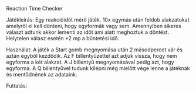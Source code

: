 Reaction Time Checker

Játékleírás:
Egy reakcióidőt mérő játék. 10x egymás után feldob alakzatokat amelyről el kell dönteni, hogy egyformák vagy sem.
Amennyiben sikeres választ adtunk akkor lementi az időt ami alatt meghoztuk a döntést.
Helytelen válasz esetén +2 mp a büntetési idő.


Használat:
A játék a Start gomb megnyomása után 2 másodpercet vár és aztán egyből kezdődik.
Az F billentyűzettel azt adjuk vissza, hogy nem egyforma a két alakzat.
A J billentyű megnyomásával pedig azt, hogy egyforma.
A Q billentyűvel tudunk kilépni még mielőtt vége lenne a játéknak és mentődnének az adataink.


Futtatás:
